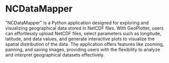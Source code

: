 # NCDataMapper
 "NCDataMapper" is a Python application designed for exploring and visualizing geographical data stored in NetCDF files. With GeoPlotter, users can effortlessly upload NetCDF files, select parameters such as longitude, latitude, and data values, and generate interactive plots to visualize the spatial distribution of the data. The application offers features like zooming, panning, and saving images, providing users with the flexibility to analyze and interpret geographical datasets effectively. 
